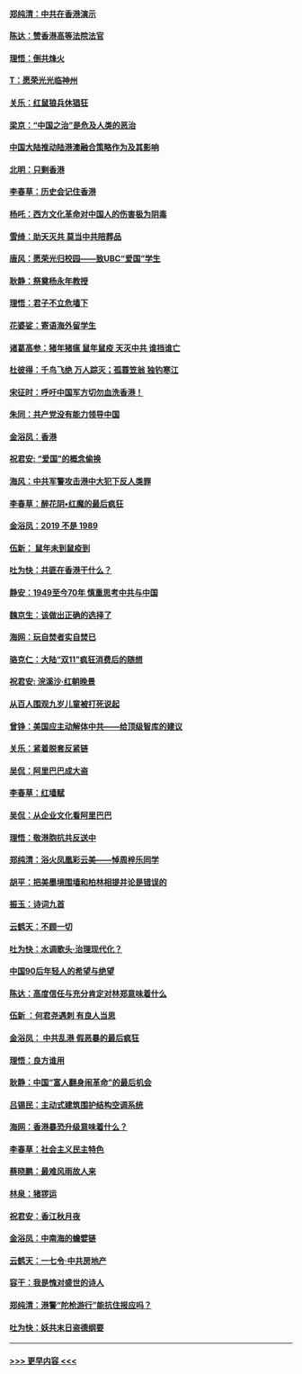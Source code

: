 #### [郑纯清：中共在香港演示](../pages/nsc993/n11670539.md?t=11220433) 
#### [陈达：赞香港高等法院法官](../pages/nsc993/n11669542.md?t=11220433) 
#### [理悟：倒共烽火](../pages/nsc993/n11668844.md?t=11220433) 
#### [T：愿荣光光临神州](../pages/nsc993/n11668421.md?t=11220433) 
#### [关乐：红鼠狼兵休猖狂](../pages/nsc993/n11668378.md?t=11220433) 
#### [梁京：“中国之治”是危及人类的恶治](../pages/nsc993/n11668328.md?t=11220433) 
#### [中国大陆推动陆港澳融合策略作为及其影响](../pages/nsc993/n11668157.md?t=11220433) 
#### [北明：只剩香港](../pages/nsc993/n11668002.md?t=11220433) 
#### [李春草：历史会记住香港](../pages/nsc993/n11667927.md?t=11220433) 
#### [杨吒：西方文化革命对中国人的伤害极为阴毒](../pages/nsc993/n11664521.md?t=11220433) 
#### [雪绮：助天灭共 莫当中共陪葬品](../pages/nsc993/n11662650.md?t=11220433) 
#### [唐风：愿荣光归校园——致UBC“爱国”学生](../pages/nsc993/n11662194.md?t=11220433) 
#### [耿静：祭奠杨永年教授](../pages/nsc993/n11662514.md?t=11220433) 
#### [理悟：君子不立危墙下](../pages/nsc993/n11662172.md?t=11220433) 
#### [花婆娑：寄语海外留学生](../pages/nsc993/n11662121.md?t=11220433) 
#### [诸葛高参：猪年猪瘟 鼠年鼠疫 天灭中共 谁挡谁亡](../pages/nsc993/n11661980.md?t=11220433) 
#### [杜彼得：千鸟飞绝 万人踪灭；孤蓑笠翁 独钓寒江](../pages/nsc993/n11661170.md?t=11220433) 
#### [宋征时：呼吁中国军方切勿血洗香港！](../pages/nsc993/n11415318.md?t=11220433) 
#### [朱同：共产党没有能力领导中国](../pages/nsc993/n11660421.md?t=11220433) 
#### [金浴凤：香港](../pages/nsc993/n11660419.md?t=11220433) 
#### [祝君安: “爱国”的概念偷换](../pages/nsc993/n11659706.md?t=11220433) 
#### [海风：中共军警攻击港中大犯下反人类罪](../pages/nsc993/n11659632.md?t=11220433) 
#### [李春草：醉花阴•红魔的最后疯狂](../pages/nsc993/n11659287.md?t=11220433) 
#### [金浴凤：2019 不是 1989](../pages/nsc993/n11657663.md?t=11220433) 
#### [伍新： 鼠年未到鼠疫到](../pages/nsc993/n11655098.md?t=11220433) 
#### [吐为快：共匪在香港干什么？](../pages/nsc993/n11654891.md?t=11220433) 
#### [静安：1949至今70年 慎重思考中共与中国](../pages/nsc993/n11651244.md?t=11220433) 
#### [魏京生：该做出正确的选择了](../pages/nsc993/n11653084.md?t=11220433) 
#### [海网：玩自焚者实自焚已](../pages/nsc993/n11652423.md?t=11220433) 
#### [骆克仁：大陆“双11”疯狂消费后的随想](../pages/nsc993/n11652305.md?t=11220433) 
#### [祝君安: 浣溪沙·红朝晚景](../pages/nsc993/n11652258.md?t=11220433) 
#### [从百人围观九岁儿童被打死说起](../pages/nsc993/n11651030.md?t=11220433) 
#### [曾铮：美国应主动解体中共——给顶级智库的建议](../pages/nsc993/n11649888.md?t=11220433) 
#### [关乐：紧着脱套反紧链](../pages/nsc993/n11649069.md?t=11220433) 
#### [吴侃：阿里巴巴成大盗](../pages/nsc993/n11645523.md?t=11220433) 
#### [李春草：红墙赋](../pages/nsc993/n11646389.md?t=11220433) 
#### [吴侃：从企业文化看阿里巴巴](../pages/nsc993/n11645476.md?t=11220433) 
#### [理悟：敬港胞抗共反送中](../pages/nsc993/n11645466.md?t=11220433) 
#### [郑纯清：浴火凤凰彩云美——悼周梓乐同学](../pages/nsc993/n11645155.md?t=11220433) 
#### [胡平：把美墨境围墙和柏林相提并论是错误的](../pages/nsc993/n11645134.md?t=11220433) 
#### [振玉：诗词九首](../pages/nsc993/n11644081.md?t=11220433) 
#### [云鹤天：不顾一切](../pages/nsc993/n11643508.md?t=11220433) 
#### [吐为快：水调歌头·治理现代化？](../pages/nsc993/n11643485.md?t=11220433) 
#### [中国90后年轻人的希望与绝望](../pages/nsc993/n11642317.md?t=11220433) 
#### [陈达：高度信任与充分肯定对林郑意味着什么](../pages/nsc993/n11641441.md?t=11220433) 
#### [伍新 ：何君尧遇刺 有良人当思](../pages/nsc993/n11641503.md?t=11220433) 
#### [金浴凤： 中共乱港  假恶暴的最后疯狂](../pages/nsc993/n11641495.md?t=11220433) 
#### [理悟：良方谁用](../pages/nsc993/n11641463.md?t=11220433) 
#### [耿静：中国“富人翻身闹革命”的最后机会](../pages/nsc993/n11640655.md?t=11220433) 
#### [吕锡民：主动式建筑围护结构空调系统](../pages/nsc993/n11640168.md?t=11220433) 
#### [海网：香港暴恐升级意味着什么？](../pages/nsc993/n11635904.md?t=11220433) 
#### [李春草：社会主义民主特色](../pages/nsc993/n11634657.md?t=11220433) 
#### [蔡晓鹏：最难风雨故人来](../pages/nsc993/n11633145.md?t=11220433) 
#### [林泉：猪猡运](../pages/nsc993/n11631469.md?t=11220433) 
#### [祝君安：香江秋月夜](../pages/nsc993/n11631440.md?t=11220433) 
#### [金浴凤：中南海的蟾嬖链](../pages/nsc993/n11631290.md?t=11220433) 
#### [云鹤天：一七令·中共房地产](../pages/nsc993/n11630084.md?t=11220433) 
#### [容干：我是愧对盛世的诗人](../pages/nsc993/n11630059.md?t=11220433) 
#### [郑纯清：港警“陀枪游行”能抗住报应吗？](../pages/nsc993/n11629999.md?t=11220433) 
#### [吐为快：妖共末日盗德纲要](../pages/nsc993/n11628610.md?t=11220433) 

----
#### [ >>> 更早内容 <<< ](../indexes/nsc993-earlier.md)
